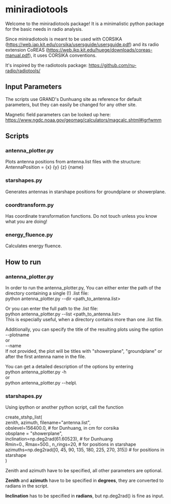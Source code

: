 # miniradiotools
 
Welcome to the miniradiotools package! It is a minimalistic python package for the basic needs in radio analysis.

Since miniradiotools is meant to be used with CORSIKA (https://web.iap.kit.edu/corsika/usersguide/usersguide.pdf) and its radio extension CoREAS (https://web.ikp.kit.edu/huege/downloads/coreas-manual.pdf), it uses CORSIKA conventions.

It's inspired by the radiotools package: https://github.com/nu-radio/radiotools/


## Input Parameters

The scripts use GRAND's Dunhuang site as reference for default parameters, but they can easily be changed for any other site.

Magnetic field parameters can be looked up here: https://www.ngdc.noaa.gov/geomag/calculators/magcalc.shtml#igrfwmm

## Scripts
### antenna_plotter.py
Plots antenna positions from antenna.list files with the structure:\
AntennaPosition = {x} {y} {z} {name}

### starshapes.py
Generates antennas in starshape positions for groundplane or showerplane.

### coordtransform.py
Has coordinate transformation functions. Do not touch unless you know what you are doing!

### energy_fluence.py
Calculates energy fluence.

## How to run
### antenna_plotter.py
In order to run the antenna_plotter.py,
You can either enter the path of the directory containing a single (!) .list file:\
python antenna_plotter.py --dir <path_to_antenna.list>

Or you can enter the full path to the .list file:\
python antenna_plotter.py --list <path_to_antenna.list>\
This is especially useful, when a directory contains more than one .list file.

Additionally, you can specify the title of the resulting plots using the option\
--plotname\
or\
--name\
If not provided, the plot will be titles with "showerplane", "groundplane" or after the first antenna name in the file.


You can get a detailed description of the options by entering\
python antenna_plotter.py -h\
or\
python antenna_plotter.py --help\


### starshapes.py
Using ipython or another python script, call the function

create_stshp_list(\
    zenith, azimuth, filename="antenna.list", \
                        obslevel=156400.0, # for Dunhuang, in cm for corsika\
                        obsplane = "showerplane",\
                        inclination=np.deg2rad(61.60523), # for Dunhuang\
                        Rmin=0., Rmax=500., n_rings=20, # for positions in starshape\
                        azimuths=np.deg2rad([0, 45, 90, 135, 180, 225, 270, 315]) # for positions in starshape\
                        )

Zenith and azimuth have to be specified, all other parameters are optional.

**Zenith** and **azimuth** have to be specified in **degrees**, they are converted to radians in the script.

**Inclination** has to be specified in **radians**, but np.deg2rad(<degrees>) is fine as input.

